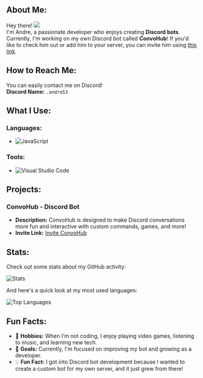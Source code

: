 ## About Me:

Hey there! ![](https://cdn.discordapp.com/emojis/753595404192579654.gif?size=20&quality=lossless)  
I'm Andre, a passionate developer who enjoys creating **Discord bots**. Currently, I'm working on my own Discord bot called **ConvoHub**! If you'd like to check him out or add him to your server, you can invite him using [this link](https://discord.com/oauth2/authorize?client_id=1255942361599709345&permissions=8&integration_type=0&scope=bot+applications.commands).

## How to Reach Me:

You can easily contact me on Discord!  
**Discord Name:** `.andre53`

## What I Use:

### Languages:
- ![JavaScript](https://img.shields.io/badge/JavaScript-323330?style=for-the-badge&logo=javascript&logoColor=F7DF1E?size=80&quality=lossless)  

### Tools:
- ![Visual Studio Code](https://img.shields.io/badge/Visual_Studio_Code-0078D4?style=for-the-badge&logo=visual%20studio%20code&logoColor=white)

## Projects:

### ConvoHub - Discord Bot
- **Description:** ConvoHub is designed to make Discord conversations more fun and interactive with custom commands, games, and more!  
- **Invite Link:** [Invite ConvoHub](https://discord.com/oauth2/authorize?client_id=1255942361599709345&permissions=8&integration_type=0&scope=bot+applications.commands)

## Stats:

Check out some stats about my GitHub activity:

![Stats](https://github-readme-stats.vercel.app/api?username=Andre5883&theme=dark)

And here's a quick look at my most used languages:

![Top Languages](https://github-readme-stats.vercel.app/api/top-langs/?username=Andre5883&layout=compact&theme=dark)

## Fun Facts:

- 🔧 **Hobbies:** When I'm not coding, I enjoy playing video games, listening to music, and learning new tech.  
- 🎯 **Goals:** Currently, I'm focused on improving my bot and growing as a developer.
- 💡 **Fun Fact:** I got into Discord bot development because I wanted to create a custom bot for my own server, and it just grew from there!
